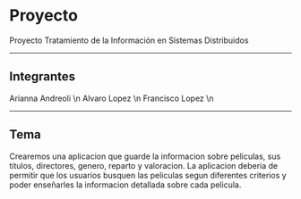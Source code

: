 # Proyecto
Proyecto Tratamiento de la Información en Sistemas Distribuidos

---
## Integrantes 
Arianna Andreoli \n
Alvaro Lopez \n
Francisco Lopez \n

---
## Tema
Crearemos una aplicacion que guarde la informacion sobre peliculas, sus titulos, directores, genero, reparto y valoracion. La aplicacion deberia de permitir que los usuarios busquen las peliculas segun diferentes criterios y poder enseñarles la informacion detallada sobre cada pelicula. 
